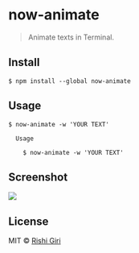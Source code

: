 # now-animate

> Animate texts in Terminal.

## Install

```
$ npm install --global now-animate
```

## Usage

```
$ now-animate -w 'YOUR TEXT'

  Usage

    $ now-animate -w 'YOUR TEXT'

```

## Screenshot

<img src="http://rishigiri.com/github/animate.gif"></img>

## License

MIT © [Rishi Giri](http://rishigiri.com)